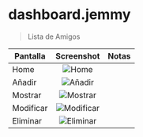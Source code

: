 # dashboard.jemmy

> Lista de Amigos 


| Pantalla     | Screenshot                                    | Notas |
| ------------- |:---------------------------------------------:| -----:|
| Home          |  ![Home](https://scontent-lax3-1.xx.fbcdn.net/v/t1.0-9/14183872_413382265498945_5447595409507234224_n.jpg?oh=b8872e9817791f36b9d9ee1050036f8c&oe=5886498A)|       |
| Añadir        | ![Añadir](https://lh4.googleusercontent.com/SbA6H-JFivMBnsEAt4_lEOvwJvUoWa0Eq-CeWkFYej_VcitgJbjWW7iAZmycA2_hyFutWZnxmpgiq-A=w1366-h643)|       |
| Mostrar       | ![Mostrar](https://scontent-lax3-1.xx.fbcdn.net/v/t1.0-9/14192062_413382272165611_7839103775554659174_n.jpg?oh=01b59fb4f7b4f042277c52d741cc6280&oe=5850F8D2)|       |
| Modificar     | ![Modificar](https://scontent-lax3-1.xx.fbcdn.net/v/t1.0-9/14100459_413382258832279_1990878357928145841_n.jpg?oh=8ea0cae4fba867bd4f317c8606c1d63a&oe=583CCF17)|       |
| Eliminar      | ![Eliminar](https://scontent-lax3-1.xx.fbcdn.net/v/t1.0-9/14202612_413382282165610_3653858194188533824_n.jpg?oh=7539744fc60b3e9fd13008a682a9e3c9&oe=5857A67F)|       |


